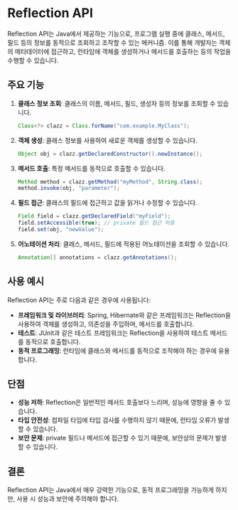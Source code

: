 # Reflection API

Reflection API는 Java에서 제공하는 기능으로, 프로그램 실행 중에 클래스, 메서드, 필드 등의 정보를 동적으로 조회하고 조작할 수 있는 메커니즘. 
이를 통해 개발자는 객체의 메타데이터에 접근하고, 런타임에 객체를 생성하거나 메서드를 호출하는 등의 작업을 수행할 수 있습니다.

## 주요 기능

1. **클래스 정보 조회**: 클래스의 이름, 메서드, 필드, 생성자 등의 정보를 조회할 수 있습니다.
   ```java
   Class<?> clazz = Class.forName("com.example.MyClass");
   ```

2. **객체 생성**: 클래스 정보를 사용하여 새로운 객체를 생성할 수 있습니다.
   ```java
   Object obj = clazz.getDeclaredConstructor().newInstance();
   ```

3. **메서드 호출**: 특정 메서드를 동적으로 호출할 수 있습니다.
   ```java
   Method method = clazz.getMethod("myMethod", String.class);
   method.invoke(obj, "parameter");
   ```

4. **필드 접근**: 클래스의 필드에 접근하고 값을 읽거나 수정할 수 있습니다.
   ```java
   Field field = clazz.getDeclaredField("myField");
   field.setAccessible(true); // private 필드 접근 허용
   field.set(obj, "newValue");
   ```

5. **어노테이션 처리**: 클래스, 메서드, 필드에 적용된 어노테이션을 조회할 수 있습니다.
   ```java
   Annotation[] annotations = clazz.getAnnotations();
   ```

## 사용 예시

Reflection API는 주로 다음과 같은 경우에 사용됩니다:
- **프레임워크 및 라이브러리**: Spring, Hibernate와 같은 프레임워크는 Reflection을 사용하여 객체를 생성하고, 의존성을 주입하며, 메서드를 호출합니다.
- **테스트**: JUnit과 같은 테스트 프레임워크는 Reflection을 사용하여 테스트 메서드를 동적으로 호출합니다.
- **동적 프로그래밍**: 런타임에 클래스와 메서드를 동적으로 조작해야 하는 경우에 유용합니다.

## 단점

- **성능 저하**: Reflection은 일반적인 메서드 호출보다 느리며, 성능에 영향을 줄 수 있습니다.
- **타입 안전성**: 컴파일 타임에 타입 검사를 수행하지 않기 때문에, 런타임 오류가 발생할 수 있습니다.
- **보안 문제**: private 필드나 메서드에 접근할 수 있기 때문에, 보안상의 문제가 발생할 수 있습니다.

## 결론

Reflection API는 Java에서 매우 강력한 기능으로, 동적 프로그래밍을 가능하게 하지만, 사용 시 성능과 보안에 주의해야 합니다.